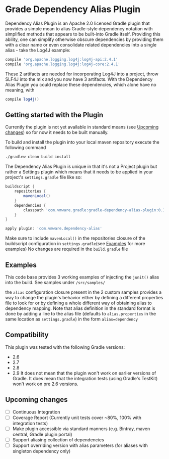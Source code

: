 # Grade Dependency Alias Plugin
Dependency Alias Plugin is an Apache 2.0 licensed Gradle plugin that provides a simple mean to alias Gradle-style dependency notation with simplified methods that appears to be built-into Gradle itself.
Providing this ability, one can simplify otherwise obscure dependencies by providing them with a clear name or even consolidate related dependencies into a single alias - take the Log4J example:
```gradle
compile 'org.apache.logging.log4j:log4j-api:2.4.1'
compile 'org.apache.logging.log4j:log4j-core:2.4.1'
```
These 2 artifacts are needed for incorporating Log4J into a project, throw SLF4J into the mix and you now have 3 artifacts.
With the Dependency Alias Plugin you could replace these dependencies, which alone have no meaning, with
```gradle
compile log4j()
```

## <a name="started"></a>Getting started with the Plugin
Currently the plugin is not yet available in standard means (see [Upcoming changes](#changes)) so for now it needs to be built manually.

To build and install the plugin into your local maven repository execute the following command
```bash
./gradlew clean build install
```

The Dependency Alias Plugin is unique in that it's not a Project plugin but rather a Settings plugin which means that it needs to be applied in your project's ```settings.gradle``` file like so:
```gradle
buildscript {
    repositories {
        mavenLocal()
    }
    dependencies {
        classpath 'com.vmware.gradle:gradle-dependency-alias-plugin:0.1.0-SNAPSHOT'
    }
}

apply plugin: 'com.vmware.dependency-alias'
```
Make sure to include ```mavenLocal()``` in the repositories closure of the buildscript configuration in ```settings.gradle```(see [Examples](#examples) for more examples)
No changes are required in the ```build.gradle``` file

## <a name="examples"></a>Examples
This code base provides 3 working examples of injecting the ```junit()``` alias into the build.
See samples under ```/src/samples/```

the ```alias``` configuration closure present in the 2 custom samples provides a way to change the plugin's behavior either by defining a different properties file to look for or by defining a whole different way of obtaining alias to dependency mapping.
Note that alias definition in the standard format is done by adding a line to the alias file (defaults to ```alias.properties``` in the same location as ```settings.gradle```) in the form ```alias=dependency```

## Compatibility
This plugin was tested with the following Gradle versions:
- 2.6
- 2.7
- 2.8
- 2.9
It does not mean that the plugin won't work on earlier versions of Gradle.
It does mean that the integration tests (using Gradle's TestKit) won't work on pre 2.6 versions.

## <a name="changes"></a>Upcoming changes
- [ ] Continuous Integration
- [ ] Coverage Report (Currently unit tests cover ~80%, 100% with integration tests) 
- [ ] Make plugin accessible via standard manners (e.g. Bintray, maven central, Gradle plugin portal)
- [ ] Support aliasing collection of dependencies
- [ ] Support overriding version with alias parameters (for aliases with singleton dependency only)